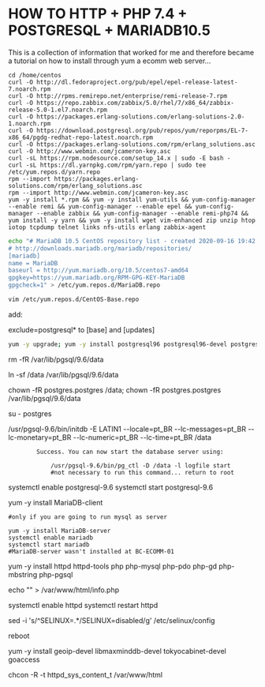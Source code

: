 # HOW TO HTTP + PHP 7.4 + POSTGRESQL + MARIADB10.5

This is a collection of information that worked for me and therefore became a tutorial on how to install through yum a ecomm web server...

```
cd /home/centos
curl -O http://dl.fedoraproject.org/pub/epel/epel-release-latest-7.noarch.rpm
curl -O http://rpms.remirepo.net/enterprise/remi-release-7.rpm
curl -O https://repo.zabbix.com/zabbix/5.0/rhel/7/x86_64/zabbix-release-5.0-1.el7.noarch.rpm
curl -O https://packages.erlang-solutions.com/erlang-solutions-2.0-1.noarch.rpm
curl -O https://download.postgresql.org/pub/repos/yum/reporpms/EL-7-x86_64/pgdg-redhat-repo-latest.noarch.rpm
curl -O https://packages.erlang-solutions.com/rpm/erlang_solutions.asc
curl -O http://www.webmin.com/jcameron-key.asc
curl -sL https://rpm.nodesource.com/setup_14.x | sudo -E bash -
curl -sL https://dl.yarnpkg.com/rpm/yarn.repo | sudo tee /etc/yum.repos.d/yarn.repo
rpm --import https://packages.erlang-solutions.com/rpm/erlang_solutions.asc
rpm --import http://www.webmin.com/jcameron-key.asc
yum -y install *.rpm && yum -y install yum-utils && yum-config-manager --enable remi && yum-config-manager --enable epel && yum-config-manager --enable zabbix && yum-config-manager --enable remi-php74 && yum install -y yarn && yum -y install wget vim-enhanced zip unzip htop iotop tcpdump telnet links nfs-utils erlang zabbix-agent
```

```sh
echo "# MariaDB 10.5 CentOS repository list - created 2020-09-16 19:42 UTC
# http://downloads.mariadb.org/mariadb/repositories/
[mariadb]
name = MariaDB
baseurl = http://yum.mariadb.org/10.5/centos7-amd64
gpgkey=https://yum.mariadb.org/RPM-GPG-KEY-MariaDB
gpgcheck=1" > /etc/yum.repos.d/MariaDB.repo
```

```sh
vim /etc/yum.repos.d/CentOS-Base.repo
```

add:

exclude=postgresql* to [base] and [updates]

```sh
yum -y upgrade; yum -y install postgresql96 postgresql96-devel postgresql96-libs postgresql96-server
```

rm -fR /var/lib/pgsql/9.6/data

ln -sf /data /var/lib/pgsql/9.6/data

chown -fR postgres.postgres /data; chown -fR postgres.postgres /var/lib/pgsql/9.6/data

su - postgres

/usr/pgsql-9.6/bin/initdb -E LATIN1 --locale=pt_BR --lc-messages=pt_BR --lc-monetary=pt_BR --lc-numeric=pt_BR --lc-time=pt_BR /data

			Success. You can now start the database server using:
			
				/usr/pgsql-9.6/bin/pg_ctl -D /data -l logfile start
				#not necessary to run this command... return to root

systemctl enable postgresql-9.6
systemctl start postgresql-9.6

yum -y install MariaDB-client

	#only if you are going to run mysql as server

	yum -y install MariaDB-server
	systemctl enable mariadb
	systemctl start mariadb
	#MariaDB-server wasn't installed at BC-ECOMM-01

yum -y install httpd httpd-tools php php-mysql php-pdo php-gd php-mbstring php-pgsql

echo "<?php phpinfo(); ?>" > /var/www/html/info.php

systemctl enable httpd
systemctl restart httpd

sed -i 's/^SELINUX=.*/SELINUX=disabled/g' /etc/selinux/config

reboot

yum -y install geoip-devel libmaxminddb-devel tokyocabinet-devel goaccess

chcon -R -t httpd_sys_content_t /var/www/html

